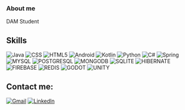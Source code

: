 ### About me

DAM Student

## Skills

![Java](https://img.shields.io/badge/Java-ED8B00?style=for-the-badge&logo=java&logoColor=white)
![CSS](https://img.shields.io/badge/CSS3-1572B6?style=for-the-badge&logo=css3&logoColor=white)
![HTML5](https://img.shields.io/badge/HTML5-E34F26?style=for-the-badge&logo=html5&logoColor=white)
![Android](https://img.shields.io/badge/ANDROID-4023ff?style=for-the-badge&logo=Android&logoColor=white)
![Kotlin](https://img.shields.io/badge/KOTLIN-4023ff?style=for-the-badge&logo=Kotlin&logoColor=white)
![Python](https://img.shields.io/badge/Python-3776AB?style=for-the-badge&logo=python&logoColor=white)
![C#](https://img.shields.io/badge/C%23-239120?style=for-the-badge&logo=c-sharp&logoColor=white)
![Spring](https://img.shields.io/badge/Spring-6DB33F?style=for-the-badge&logo=spring&logoColor=white
)
![MYSQL](https://img.shields.io/badge/MySQL-00000F?style=for-the-badge&logo=mysql&logoColor=white
)
![POSTGRESQL](https://img.shields.io/badge/PostgreSQL-316192?style=for-the-badge&logo=postgresql&logoColor=white
)
![MONGODB](https://img.shields.io/badge/MongoDB-4EA94B?style=for-the-badge&logo=mongodb&logoColor=white
)
![SQLITE](https://img.shields.io/badge/SQLite-07405E?style=for-the-badge&logo=sqlite&logoColor=white
)
![HIBERNATE](https://img.shields.io/badge/Hibernate-59666C?style=for-the-badge&logo=Hibernate&logoColor=white
)
![FIREBASE](https://img.shields.io/badge/firebase-ffca28?style=for-the-badge&logo=firebase&logoColor=black)
![REDIS](https://img.shields.io/badge/redis-%23DD0031.svg?&style=for-the-badge&logo=redis&logoColor=white
)
![GODOT](https://img.shields.io/badge/Godot-478CBF?style=for-the-badge&logo=GodotEngine&logoColor=white
)
![UNITY](https://img.shields.io/badge/Unity-100000?style=for-the-badge&logo=unity&logoColor=white
)



## Contact me:
[![Gmail](https://img.shields.io/badge/Gmail-D14836?style=for-the-badge&logo=gmail&logoColor=white)](mailto:aluest1386@ieselcaminas.org)
[![LinkedIn](https://img.shields.io/badge/LinkedIn-0077B5?style=for-the-badge&logo=linkedin&logoColor=white)](https://www.linkedin.com/in/pedro-estor-fernández-1aa254269)
